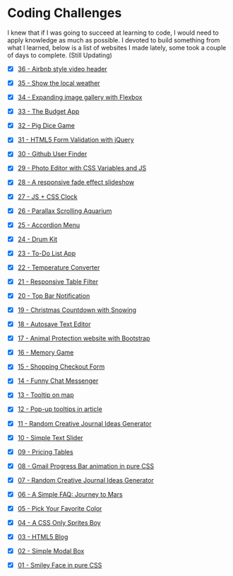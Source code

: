 # Coding Challenges

I knew that if I was going to succeed at learning to code, I would need to apply knowledge as much as possible. I devoted to build something from what I learned, below is a list of websites I made lately, some took a couple of days to complete. (Still Updating)

- [x] [36 - Airbnb style video header](https://pamcy.github.io/50Websites/36-airbnb-video-header)

- [x] [35 - Show the local weather](https://pamcy.github.io/50Websites/35-show-local-weather)

- [x] [34 - Expanding image gallery with Flexbox](https://pamcy.github.io/50Websites/34-expanding-gallery)

- [x] [33 - The Budget App](https://pamcy.github.io/50Websites/33-budgeting-app)

- [x] [32 - Pig Dice Game](https://pamcy.github.io/50Websites/32-pig-dice-game/)

- [x] [31 - HTML5 Form Validation with jQuery](https://pamcy.github.io/50Websites/31-form-validation)

- [x] [30 - Github User Finder](https://pamcy.github.io/50Websites/30-github-user-finder)

- [x] [29 - Photo Editor with CSS Variables and JS](https://pamcy.github.io/50Websites/29-photo-editor)

- [x] [28 - A responsive fade effect slideshow](https://pamcy.github.io/50Websites/28-fade-slideshow)

- [x] [27 - JS + CSS Clock](https://pamcy.github.io/50Websites/27-clock)

- [x] [26 - Parallax Scrolling Aquarium](https://pamcy.github.io/50Websites/26-parallax-aquarium)

- [x] [25 - Accordion Menu](https://pamcy.github.io/50Websites/25-accordion-menu)

- [x] [24 - Drum Kit](https://pamcy.github.io/50Websites/24-drumkit)

- [x] [23 - To-Do List App](https://pamcy.github.io/50Websites/23-todolist)

- [x] [22 - Temperature Converter](https://pamcy.github.io/50Websites/22-temparature-converter)

- [x] [21 - Responsive Table Filter](https://pamcy.github.io/50Websites/21-table-filter)

- [x] [20 - Top Bar Notification](https://pamcy.github.io/50Websites/20-notification)

- [x] [19 - Christmas Countdown with Snowing](https://pamcy.github.io/50Websites/19-christmas-countdown)

- [x] [18 - Autosave Text Editor](https://pamcy.github.io/50Websites/18-texteditor)

- [x] [17 - Animal Protection website with Bootstrap](https://pamcy.github.io/50Websites/17-bootstrap-zookeeper)

- [x] [16 - Memory Game](https://pamcy.github.io/50Websites/16-memory-game)

- [x] [15 - Shopping Checkout Form](https://pamcy.github.io/50Websites/15-checkout-form)

- [x] [14 - Funny Chat Messenger](https://pamcy.github.io/50Websites/14-chatmessenger/)

- [x] [13 - Tooltip on map](https://pamcy.github.io/50Websites/13-tooltip-map)

- [x] [12 - Pop-up tooltips in article](https://pamcy.github.io/50Websites/12-tooltip-article)

- [x] [11 - Random Creative Journal Ideas Generator](https://pamcy.github.io/50Websites/11-random-inspiration-ajax)

- [x] [10 - Simple Text Slider](https://pamcy.github.io/50Websites/10-simple-slider)

- [x] [09 - Pricing Tables](https://pamcy.github.io/50Websites/09-pricingtable)

- [x] [08 - Gmail Progress Bar animation in pure CSS](https://pamcy.github.io/50Websites/08-gmail-loading)

- [x] [07 - Random Creative Journal Ideas Generator](https://pamcy.github.io/50Websites/07-random-inspiration)

- [x] [06 - A Simple FAQ: Journey to Mars](https://pamcy.github.io/50Websites/06-faq)

- [x] [05 - Pick Your Favorite Color](https://pamcy.github.io/50Websites/05-pickcolor)

- [x] [04 - A CSS Only Sprites Boy](https://pamcy.github.io/50Websites/04-sprites-boy)

- [x] [03 - HTML5 Blog](https://pamcy.github.io/50Websites/03-html5blog)

- [x] [02 - Simple Modal Box](https://pamcy.github.io/50Websites/02-simple-window/)

- [x] [01 - Smiley Face in pure CSS](https://pamcy.github.io/50Websites/01-smileface/)
